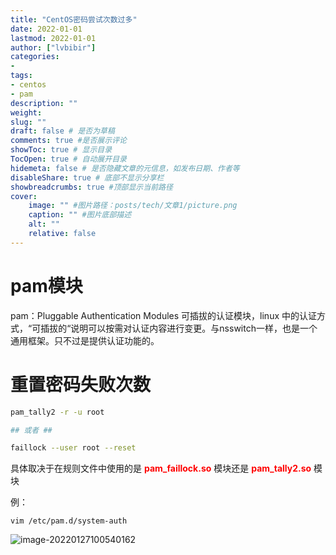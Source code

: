 ```yaml
---
title: "CentOS密码尝试次数过多" 
date: 2022-01-01
lastmod: 2022-01-01
author: ["lvbibir"] 
categories: 
- 
tags: 
- centos
- pam
description: "" 
weight: 
slug: ""
draft: false # 是否为草稿
comments: true #是否展示评论
showToc: true # 显示目录
TocOpen: true # 自动展开目录
hidemeta: false # 是否隐藏文章的元信息，如发布日期、作者等
disableShare: true # 底部不显示分享栏
showbreadcrumbs: true #顶部显示当前路径
cover:
    image: "" #图片路径：posts/tech/文章1/picture.png
    caption: "" #图片底部描述
    alt: ""
    relative: false
---
```

# pam模块

pam：Pluggable Authentication Modules 可插拔的认证模块，linux 中的认证方式，“可插拔的“说明可以按需对认证内容进行变更。与nsswitch一样，也是一个通用框架。只不过是提供认证功能的。

# 重置密码失败次数

```bash
pam_tally2 -r -u root

## 或者 ##

faillock --user root --reset
```

具体取决于在规则文件中使用的是 <font color="red">**pam_faillock.so**</font> 模块还是 <font color="red">**pam_tally2.so**</font> 模块

例：

```
vim /etc/pam.d/system-auth
```

![image-20220127100540162](https://image.lvbibir.cn/blog/image-20220127100540162.png)


